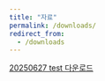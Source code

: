 ```yaml
---
title: "자료"
permalink: /downloads/
redirect_from:
  - /downloads
---
```


<a href="/files/20250627-TEST 문제-SEMI 사업부-f-print.docx" download="20250627-문제-SEMI 사업부.docx">20250627 test 다운로드</a>

